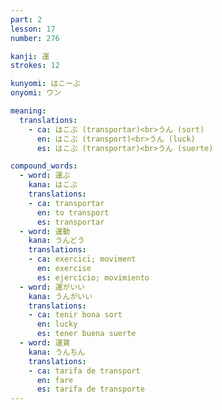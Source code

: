 ```yaml
---
part: 2
lesson: 17
number: 276

kanji: 運
strokes: 12

kunyomi: はこーぶ
onyomi: ウン

meaning:
  translations:
    - ca: はこぶ (transportar)<br>うん (sort)
      en: はこぶ (transport)<br>うん (luck)
      es: はこぶ (transportar)<br>うん (suerte)

compound_words:
  - word: 運ぶ
    kana: はこぶ
    translations:
    - ca: transportar
      en: to transport
      es: transportar
  - word: 運動
    kana: うんどう
    translations:
    - ca: exercici; moviment
      en: exercise
      es: ejercicio; movimiento
  - word: 運がいい
    kana: うんがいい
    translations:
    - ca: tenir bona sort
      en: lucky
      es: tener buena suerte
  - word: 運賃
    kana: うんちん
    translations:
    - ca: tarifa de transport
      en: fare
      es: tarifa de transporte
---
```

